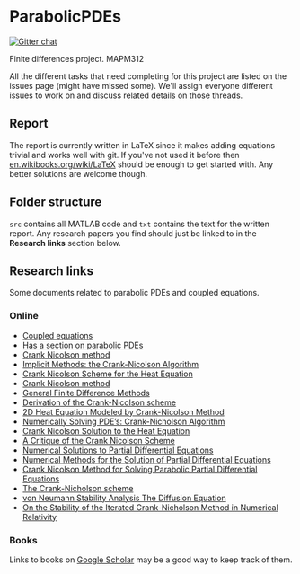 ParabolicPDEs
=============

[![Gitter chat](https://badges.gitter.im/MichaelHatherly/ParabolicPDEs.png)](https://gitter.im/MichaelHatherly/ParabolicPDEs)

Finite differences project. MAPM312

All the different tasks that need completing for this project are listed
on the issues page (might have missed some). We'll assign everyone
different issues to work on and discuss related details on those
threads.

## Report

The report is currently written in LaTeX since it makes adding equations trivial
and works well with git. If you've not used it before then 
[en.wikibooks.org/wiki/LaTeX](https://en.wikibooks.org/wiki/LaTeX) should be
enough to get started with. Any better solutions are welcome though.

## Folder structure

`src` contains all MATLAB code and `txt` contains the text for the
written report. Any research papers you find should just be linked to in
the **Research links** section below.

## Research links

Some documents related to parabolic PDEs and coupled equations.

### Online

* [Coupled equations](http://www.math.leidenuniv.nl/scripties/KorsuizeBachelor.pdf)
* [Has a section on parabolic PDEs](http://www.sml.ee.upatras.gr/UploadedFiles/BOOK-CK/06-PartialDifferentialEquations.pdf)
* [Crank Nicolson method](http://mat.iitm.ac.in/home/sryedida/public_html/caimna/pde/fifth/5.html)
* [Implicit Methods: the Crank-Nicolson Algorithm](http://www.dynamicearth.de/Lectures/FortgGeodyn.WiSe10/Tutorial/Day2/cranknicholson.pdf)
* [Crank Nicolson Scheme for the Heat Equation](http://people.sc.fsu.edu/~jpeterson/5-CrankNicolson.pdf)
* [Crank Nicolson method](http://www3.msiu.ru/~belova/compmod/Crank_nic.pdf)
* [General Finite Difference Methods](http://www.math.yorku.ca/~hmzhu/Math-6911/lectures/Lecture5/5_BlkSch_FDM.pdf)
* [Derivation of the Crank-Nicolson scheme](http://www.cems.uvm.edu/~tlakoba/math337/notes_13.pdf)
* [2D Heat Equation Modeled by Crank-Nicolson Method](http://wiki.tomabel.org/images/c/c2/Paul_Summers_Final_Write_up.pdf)
* [Numerically Solving PDE’s: Crank-Nicholson Algorithm](http://www.sfu.ca/~rjones/bus864/notes/notes2.pdf)
* [Crank Nicolson Solution to the Heat Equation](http://web.cecs.pdx.edu/~gerry/class/ME448/notes/pdf/CN_slides.pdf)
* [A Critique of the Crank Nicolson Scheme](http://www.wilmott.com/pdfs/071203_duffy.pdf)
* [Numerical Solutions to Partial Differential Equations](http://www.maths.tcd.ie/~butler/NUMERICAL_ANALYSIS/pde.pdf)
* [Numerical Methods for the Solution of Partial Differential Equations](http://www.aei.mpg.de/~rezzolla/lnotes/Evolution_Pdes/evolution_pdes_lnotes.pdf)
* [Crank Nicolson Method for Solving Parabolic Partial Differential Equations](http://www.kindipublication.com/Archives/IJA2M/Vol1Num3/IJA2M-0813-2.pdf)
* [The Crank-Nicholson scheme](http://farside.ph.utexas.edu/teaching/329/lectures/node80.html)
* [von Neumann Stability Analysis The Diffusion Equation](http://www.physics.byu.edu/faculty/petersonb/Phys430/DiffusionStability.pdf)
* [On the Stability of the Iterated Crank-Nicholson Method in Numerical Relativity](http://cds.cern.ch/record/399040/files/9909026.pdf)

### Books

Links to books on [Google Scholar](http://scholar.google.com) may be a
good way to keep track of them.
